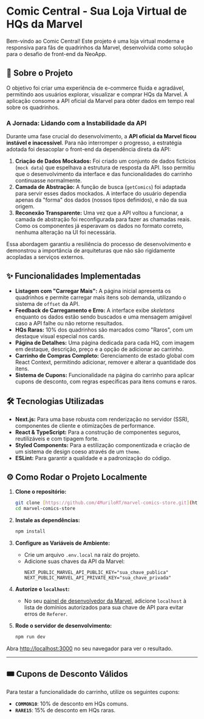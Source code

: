 # Comic Central - Sua Loja Virtual de HQs da Marvel

Bem-vindo ao Comic Central! Este projeto é uma loja virtual moderna e responsiva para fãs de quadrinhos da Marvel, desenvolvida como solução para o desafio de front-end da NeoApp.


## 🚀 Sobre o Projeto

O objetivo foi criar uma experiência de e-commerce fluida e agradável, permitindo aos usuários explorar, visualizar e comprar HQs da Marvel. A aplicação consome a API oficial da Marvel para obter dados em tempo real sobre os quadrinhos.

### A Jornada: Lidando com a Instabilidade da API

Durante uma fase crucial do desenvolvimento, a **API oficial da Marvel ficou instável e inacessível**. Para não interromper o progresso, a estratégia adotada foi desacoplar o front-end da dependência direta da API:

1.  **Criação de Dados Mockados:** Foi criado um conjunto de dados fictícios (`mock data`) que espelhava a estrutura de resposta da API. Isso permitiu que o desenvolvimento da interface e das funcionalidades do carrinho continuasse normalmente.
2.  **Camada de Abstração:** A função de busca (`getComics`) foi adaptada para servir esses dados mockados. A interface do usuário dependia apenas da "forma" dos dados (nossos tipos definidos), e não da sua origem.
3.  **Reconexão Transparente:** Uma vez que a API voltou a funcionar, a camada de abstração foi reconfigurada para fazer as chamadas reais. Como os componentes já esperavam os dados no formato correto, nenhuma alteração na UI foi necessária.

Essa abordagem garantiu a resiliência do processo de desenvolvimento e demonstrou a importância de arquiteturas que não são rigidamente acopladas a serviços externos.

## ✨ Funcionalidades Implementadas

-   **Listagem com "Carregar Mais":** A página inicial apresenta os quadrinhos e permite carregar mais itens sob demanda, utilizando o sistema de `offset` da API.
-   **Feedback de Carregamento e Erro:** A interface exibe *skeletons* enquanto os dados estão sendo buscados e uma mensagem amigável caso a API falhe ou não retorne resultados.
-   **HQs Raras:** 10% dos quadrinhos são marcados como "Raros", com um destaque visual especial nos cards.
-   **Página de Detalhes:** Uma página dedicada para cada HQ, com imagem em destaque, descrição, preço e a opção de adicionar ao carrinho.
-   **Carrinho de Compras Completo:** Gerenciamento de estado global com React Context, permitindo adicionar, remover e alterar a quantidade dos itens.
-   **Sistema de Cupons:** Funcionalidade na página do carrinho para aplicar cupons de desconto, com regras específicas para itens comuns e raros.

## 🛠️ Tecnologias Utilizadas

-   **Next.js:** Para uma base robusta com renderização no servidor (SSR), componentes de cliente e otimizações de performance.
-   **React & TypeScript:** Para a construção de componentes seguros, reutilizáveis e com tipagem forte.
-   **Styled Components:** Para a estilização componentizada e criação de um sistema de design coeso através de um `theme`.
-   **ESLint:** Para garantir a qualidade e a padronização do código.

## ⚙️ Como Rodar o Projeto Localmente

1.  **Clone o repositório:**
    ```bash
    git clone [https://github.com/4MuriloRT/marvel-comics-store.git](https://github.com/4MuriloRT/marvel-comics-store.git)
    cd marvel-comics-store
    ```

2.  **Instale as dependências:**
    ```bash
    npm install
    ```

3.  **Configure as Variáveis de Ambiente:**
    -   Crie um arquivo `.env.local` na raiz do projeto.
    -   Adicione suas chaves da API da Marvel:
        ```env
        NEXT_PUBLIC_MARVEL_API_PUBLIC_KEY="sua_chave_publica"
        NEXT_PUBLIC_MARVEL_API_PRIVATE_KEY="sua_chave_privada"
        ```

4.  **Autorize o `localhost`:**
    -   No seu [painel de desenvolvedor da Marvel](https://developer.marvel.com/account), adicione `localhost` à lista de domínios autorizados para sua chave de API para evitar erros de `Referer`.

5.  **Rode o servidor de desenvolvimento:**
    ```bash
    npm run dev
    ```

Abra [http://localhost:3000](http://localhost:3000) no seu navegador para ver o resultado.

---

## 🎟️ Cupons de Desconto Válidos

Para testar a funcionalidade do carrinho, utilize os seguintes cupons:

-   **`COMMON10`**: 10% de desconto em HQs comuns.
-   **`RARE15`**: 15% de desconto em HQs raras.